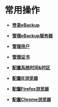 # 常用操作<a name="cbr_03_0091"></a>

-   **[登录eBackup](登录eBackup.md)**  

-   **[管理eBackup服务器](管理eBackup服务器.md)**  

-   **[管理用户](管理用户.md)**  

-   **[管理证书](管理证书.md)**  

-   **[配置系统时间&时区](配置系统时间-时区.md)**  

-   **[配置IE浏览器](配置IE浏览器.md)**  

-   **[配置Firefox浏览器](配置Firefox浏览器.md)**  

-   **[配置Chrome浏览器](配置Chrome浏览器.md)**  


